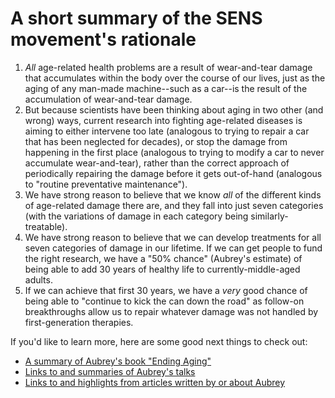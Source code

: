 # A short summary of the SENS movement's rationale
1. *All* age-related health problems are a result of wear-and-tear damage that accumulates within the body over the course of our lives, just as the aging of any man-made machine--such as a car--is the result of the accumulation of wear-and-tear damage.
1. But because scientists have been thinking about aging in two other (and wrong) ways, current research into fighting age-related diseases is aiming to either intervene too late (analogous to trying to repair a car that has been neglected for decades), or stop the damage from happening in the first place (analogous to trying to modify a car to never accumulate wear-and-tear), rather than the correct approach of periodically repairing the damage before it gets out-of-hand (analogous to "routine preventative maintenance").
1. We have strong reason to believe that we know *all* of the different kinds of age-related damage there are, and they fall into just seven categories (with the variations of damage in each category being similarly-treatable).
1. We have strong reason to believe that we can develop treatments for all seven categories of damage in our lifetime. If we can get people to fund the right research, we have a "50% chance" (Aubrey's estimate) of being able to add 30 years of healthy life to currently-middle-aged adults.
1. If we can achieve that first 30 years, we have a *very* good chance of being able to "continue to kick the can down the road" as follow-on breakthroughs allow us to repair whatever damage was not handled by first-generation therapies.

If you'd like to learn more, here are some good next things to check out:
- [A summary of Aubrey's book "Ending Aging"](https://github.com/NathanWailes/SENS/blob/master/1.%20Learn/Books/Ending%20Aging.md)
- [Links to and summaries of Aubrey's talks](https://github.com/NathanWailes/SENS/blob/master/1.%20Learn/Talks/Summaries%20and%20Analysis.md)
- [Links to and highlights from articles written by or about Aubrey](https://github.com/NathanWailes/SENS/blob/master/1.%20Learn/Articles%20and%20Papers.md)
